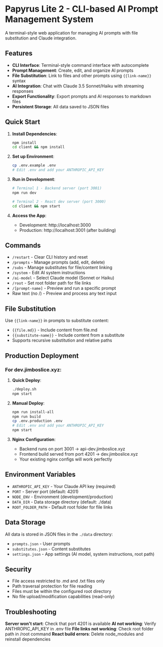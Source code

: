 # Papyrus Lite 2 - CLI-based AI Prompt Management System

A terminal-style web application for managing AI prompts with file substitution and Claude integration.

## Features

- **CLI Interface**: Terminal-style command interface with autocomplete
- **Prompt Management**: Create, edit, and organize AI prompts
- **File Substitution**: Link to files and other prompts using `{{link-name}}` syntax
- **AI Integration**: Chat with Claude 3.5 Sonnet/Haiku with streaming responses
- **Export Functionality**: Export prompts and AI responses to markdown files
- **Persistent Storage**: All data saved to JSON files

## Quick Start

1. **Install Dependencies**:
   ```bash
   npm install
   cd client && npm install
   ```

2. **Set up Environment**:
   ```bash
   cp .env.example .env
   # Edit .env and add your ANTHROPIC_API_KEY
   ```

3. **Run in Development**:
   ```bash
   # Terminal 1 - Backend server (port 3001)
   npm run dev
   
   # Terminal 2 - React dev server (port 3000)
   cd client && npm start
   ```

4. **Access the App**:
   - Development: http://localhost:3000
   - Production: http://localhost:3001 (after building)

## Commands

- `/restart` - Clear CLI history and reset
- `/prompts` - Manage prompts (add, edit, delete)
- `/subs` - Manage substitutes for file/content linking
- `/system` - Edit AI system instructions
- `/ai-model` - Select Claude model (Sonnet or Haiku)
- `/root` - Set root folder path for file links
- `/[prompt-name]` - Preview and run a specific prompt
- Raw text (no /) - Preview and process any text input

## File Substitution

Use `{{link-name}}` in prompts to substitute content:

- `{{file.md}}` - Include content from file.md
- `{{substitute-name}}` - Include content from a substitute
- Supports recursive substitution and relative paths

## Production Deployment

### For dev.jimboslice.xyz:

1. **Quick Deploy**:
   ```bash
   ./deploy.sh
   npm start
   ```

2. **Manual Deploy**:
   ```bash
   npm run install-all
   npm run build
   cp .env.production .env
   # Edit .env and add your ANTHROPIC_API_KEY
   npm start
   ```

3. **Nginx Configuration**:
   - Backend runs on port 3001 → api-dev.jimboslice.xyz
   - Frontend build served from port 4201 → dev.jimboslice.xyz
   - Your existing nginx configs will work perfectly

## Environment Variables

- `ANTHROPIC_API_KEY` - Your Claude API key (required)
- `PORT` - Server port (default: 4201)
- `NODE_ENV` - Environment (development/production)
- `DATA_DIR` - Data storage directory (default: ./data)
- `ROOT_FOLDER_PATH` - Default root folder for file links

## Data Storage

All data is stored in JSON files in the `./data` directory:
- `prompts.json` - User prompts
- `substitutes.json` - Content substitutes
- `settings.json` - App settings (AI model, system instructions, root path)

## Security

- File access restricted to .md and .txt files only
- Path traversal protection for file reading
- Files must be within the configured root directory
- No file upload/modification capabilities (read-only)

## Troubleshooting

**Server won't start**: Check that port 4201 is available
**AI not working**: Verify ANTHROPIC_API_KEY in .env file
**File links not working**: Check root folder path in /root command
**React build errors**: Delete node_modules and reinstall dependencies